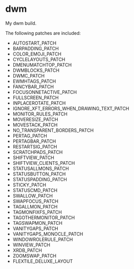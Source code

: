 # dwm
My dwm build.

The following patches are included:

 -  AUTOSTART_PATCH
 -  BARPADDING_PATCH
 -  COLOR_EMOJI_PATCH
 -  CYCLELAYOUTS_PATCH
 -  DMENUMATCHTOP_PATCH
 -  DWMBLOCKS_PATCH
 -  DWMC_PATCH
 -  EWMHTAGS_PATCH
 -  FANCYBAR_PATCH
 -  FOCUSONNETACTIVE_PATCH
 -  FULLSCREEN_PATCH
 -  INPLACEROTATE_PATCH
 -  IGNORE_XFT_ERRORS_WHEN_DRAWING_TEXT_PATCH
 -  MONITOR_RULES_PATCH
 -  MOVERESIZE_PATCH
 -  MOVESTACK_PATCH
 -  NO_TRANSPARENT_BORDERS_PATCH
 -  PERTAG_PATCH
 -  PERTAGBAR_PATCH
 -  RESTARTSIG_PATCH
 -  SCRATCHPADS_PATCH
 -  SHIFTVIEW_PATCH
 -  SHIFTVIEW_CLIENTS_PATCH
 -  STATUSALLMONS_PATCH
 -  STATUSBUTTON_PATCH
 -  STATUSPADDING_PATCH
 -  STICKY_PATCH
 -  STATUSCMD_PATCH
 -  SWALLOW_PATCH
 -  SWAPFOCUS_PATCH
 -  TAGALLMON_PATCH
 -  TAGMONFIXFS_PATCH
 -  TAGOTHERMONITOR_PATCH
 -  TAGSWAPMON_PATCH
 -  VANITYGAPS_PATCH
 -  VANITYGAPS_MONOCLE_PATCH
 -  WINDOWROLERULE_PATCH
 -  WINVIEW_PATCH
 -  XRDB_PATCH
 -  ZOOMSWAP_PATCH
 -  FLEXTILE_DELUXE_LAYOUT
